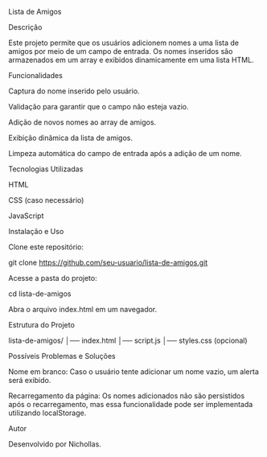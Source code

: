Lista de Amigos

Descrição

Este projeto permite que os usuários adicionem nomes a uma lista de amigos por meio de um campo de entrada. Os nomes inseridos são armazenados em um array e exibidos dinamicamente em uma lista HTML.

Funcionalidades

Captura do nome inserido pelo usuário.

Validação para garantir que o campo não esteja vazio.

Adição de novos nomes ao array de amigos.

Exibição dinâmica da lista de amigos.

Limpeza automática do campo de entrada após a adição de um nome.

Tecnologias Utilizadas

HTML

CSS (caso necessário)

JavaScript

Instalação e Uso

Clone este repositório:

git clone https://github.com/seu-usuario/lista-de-amigos.git

Acesse a pasta do projeto:

cd lista-de-amigos

Abra o arquivo index.html em um navegador.

Estrutura do Projeto

lista-de-amigos/
│── index.html
│── script.js
│── styles.css (opcional)

Possíveis Problemas e Soluções

Nome em branco: Caso o usuário tente adicionar um nome vazio, um alerta será exibido.

Recarregamento da página: Os nomes adicionados não são persistidos após o recarregamento, mas essa funcionalidade pode ser implementada utilizando localStorage.

Autor

Desenvolvido por Nichollas.

